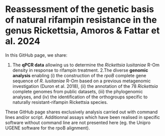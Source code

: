 # Reassessment of the genetic basis of natural rifampin resistance in the genus Rickettsia, Amoros & Fattar et al. 2024

In this GitHub page, we share:
1. The **qPCR data** allowing us to determine the *Rickettsia lusitaniae* R-Om density in response to rifampin treatment.
2.The diverse **genomic analysis** enabling (i) the construction of the *rpoB* complete gene sequence of *R. lusitaniae* R-Om based on a previous metagenomic investigation (Duron et al. 2018), (ii) the annotation of the 78 *Rickettsia* complete genomes from public datasets, (iii) the phylogenomic analyses, and (iv) the identification of the orthogroups specific to naturally resistant-rifampin Rickettsia species.

These GitHub page shares exclusively analysis carried out with command lines and/or script. Additionnal assays which have been realised in specific software without command line are not presented here (eg. the Unipro UGENE software for the rpoB alignment).
